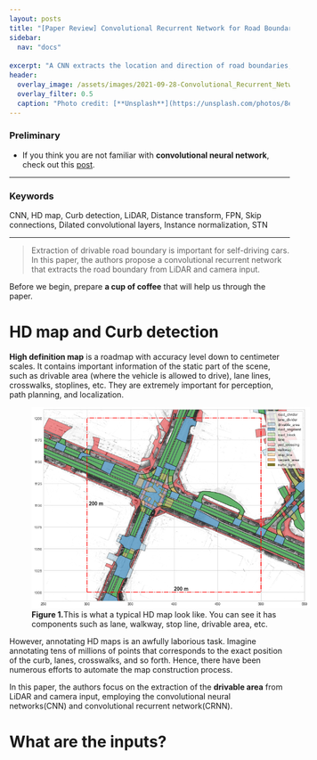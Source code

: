 ```yaml
---
layout: posts
title: "[Paper Review] Convolutional Recurrent Network for Road Boundary Extraction"
sidebar:
  nav: "docs"

excerpt: "A CNN extracts the location and direction of road boundaries, and a CRNN outputs a polyline representation"
header:
  overlay_image: /assets/images/2021-09-28-Convolutional_Recurrent_Network_for_Road_Boundary_Extraction/header.PNG
  overlay_filter: 0.5
  caption: "Photo credit: [**Unsplash**](https://unsplash.com/photos/8e2gal_GIE8)"
---
```


### Preliminary
- If you think you are not familiar with **convolutional neural network**, check out this [post](https://www.youtube.com).

---

### Keywords
CNN, HD map, Curb detection, LiDAR, Distance transform, FPN, Skip connections, Dilated convolutional layers, Instance normalization, STN

---
> Extraction of drivable road boundary is important for self-driving cars. In this paper, the authors propose a convolutional recurrent network that extracts the road boundary from LiDAR and camera input.

Before we begin, prepare **a cup of coffee** that will help us through the paper.

# HD map and Curb detection

**High definition map** is a roadmap with accuracy level down to centimeter scales. It contains important information of the static part of the scene, such as drivable area (where the vehicle is allowed to drive), lane lines, crosswalks, stoplines, etc. They are extremely important for perception, path planning, and localization.

<figure style="width: 500px" class="align-center">
  <img src="/assets/images/2021-09-28-Convolutional_Recurrent_Network_for_Road_Boundary_Extraction/fig1.PNG" alt="">
  <figcaption><b>Figure 1.</b>This is what a typical HD map look like. You can see it has components such as lane, walkway, stop line, drivable area, etc.</figcaption>
</figure> 

However, annotating HD maps is an awfully laborious task. Imagine annotating tens of millions of points that corresponds to the exact position of the curb, lanes, crosswalks, and so forth. Hence, there have been numerous efforts to automate the map construction process.

In this paper, the authors focus on the extraction of the **drivable area** from LiDAR and camera input, employing the convolutional neural networks(CNN) and convolutional recurrent network(CRNN).  

# What are the inputs?
